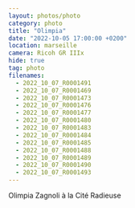 ```yaml
---
layout: photos/photo
category: photo
title: "Olimpia"
date: "2022-10-05 17:00:00 +0200"
location: marseille
camera: Ricoh GR IIIx
hide: true
tag: photo
filenames:
  - 2022_10_07_R0001491
  - 2022_10_07_R0001469
  - 2022_10_07_R0001473
  - 2022_10_07_R0001476
  - 2022_10_07_R0001477
  - 2022_10_07_R0001480
  - 2022_10_07_R0001483
  - 2022_10_07_R0001484
  - 2022_10_07_R0001485
  - 2022_10_07_R0001488
  - 2022_10_07_R0001489
  - 2022_10_07_R0001490
  - 2022_10_07_R0001493
---
```


Olimpia Zagnoli à la Cité Radieuse
